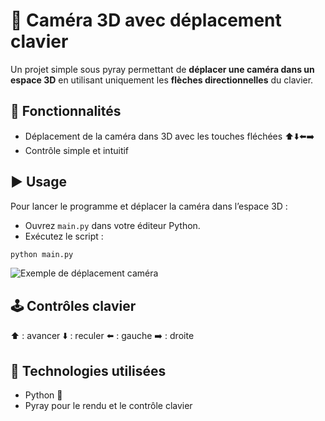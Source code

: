 # 🎥 Caméra 3D avec déplacement clavier

Un projet simple sous pyray permettant de **déplacer une caméra dans un espace 3D** en utilisant uniquement les **flèches directionnelles** du clavier.

## 📌 Fonctionnalités
- Déplacement de la caméra dans 3D avec les touches fléchées ⬆️⬇️⬅️➡️
- Contrôle simple et intuitif

## ▶️ Usage
Pour lancer le programme et déplacer la caméra dans l’espace 3D :  

- Ouvrez `main.py` dans votre éditeur Python.
- Exécutez le script :  
```bash
python main.py
```
![Exemple de déplacement caméra](camera.gif)
## 🕹️ Contrôles clavier
⬆️ : avancer
⬇️ : reculer
⬅️ : gauche
➡️ : droite
## 🔧 Technologies utilisées
- Python 🐍
- Pyray pour le rendu et le contrôle clavier
